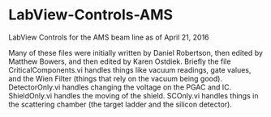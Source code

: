 # LabView-Controls-AMS
LabView Controls for the AMS beam line as of April 21, 2016

Many of these files were initially written by Daniel Robertson, then edited by Matthew Bowers, and then edited by Karen Ostdiek. 
Briefly the file CriticalComponents.vi handles things like vacuum readings, gate values, and the Wien Filter (things that rely on the vacuum being good). DetectorOnly.vi handles changing the voltage on the PGAC and IC. ShieldOnly.vi handles the moving of the shield. SCOnly.vi handles things in the scattering chamber (the target ladder and the silicon detector). 

